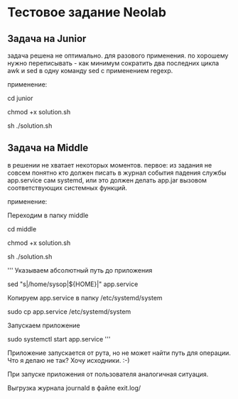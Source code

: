# Тестовое задание Neolab


## Задача на Junior


задача решена не оптимально. для разового применения. по хорошему нужно переписывать - как минимум сократить два последних цикла awk и sed в одну команду sed с применением regexp.

применение:

cd junior

chmod +x solution.sh

sh ./solution.sh

## Задача на Middle

в решении не хватает некоторых моментов. первое: из задания не совсем понятно кто должен писать в журнал события падения службы app.service сам systemd, или это должен делать app.jar вызовом соответствующих системных функций.

применение:

Переходим в папку middle

cd middle

chmod +x solution.sh

sh ./solution.sh

'''
Указываем абсолютный путь до приложения

sed "s|\/home\/sysop|${HOME}|" app.service

Копируем app.service в папку /etc/systemd/system

sudo cp app.service /etc/systemd/system

Запускаем приложение

sudo systemctl start app.service
'''

Приложение запускается от рута, но не может найти путь для операции. Что я делаю не так? Хочу исходники. :-)

При запуске приложения от пользователя аналогичная ситуация.

Выгрузка журнала journald в файле exit.log/